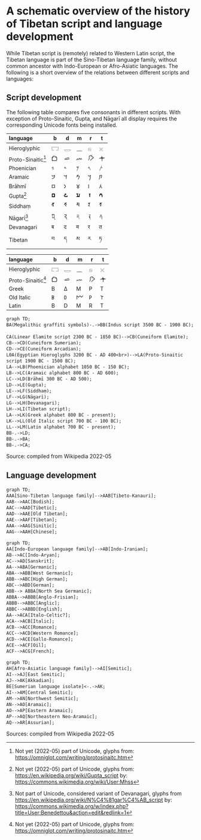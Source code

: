 # A schematic overview of the history of Tibetan script and language development

While Tibetan script is (remotely) related to Western Latin script, the Tibetan language is part of the Sino-Tibetan language family, without common ancestor with Indo-European or Afro-Asiatic languages. The following is a short overview of the relations between different scripts and languages:
## Script development

The following table compares five consonants in different scripts. With exception of Proto-Sinaitic, Gupta, and Nāgarī all display requires the corresponding Unicode fonts being installed.

|language | b | d | m | r | t |
| :- | - | - | - | - | - |
|Hieroglyphic | 𓉐  | 𓉿  | 𓈖  | 𓁶 | 𓏴 |
|Proto-Sinaitic[^proto_sinaitic] | <img src="Images/ProtoSinaitic-b.jpg" style="width:16px;" /> | <img src="Images/ProtoSinaitic-d.jpg" style="width:16px;" /> | <img src="Images/ProtoSinaitic-m.jpg" style="width:16px;" /> | <img src="Images/ProtoSinaitic-r.jpg" style="width:16px;" /> | <img src="Images/ProtoSinaitic-t.jpg" style="width:16px;" /> |
|Phoenician | 𐤁 | 𐤃 | 𐤌 | 𐤓 | 𐤕 |
| Aramaic | 𐡁 | 𐡃 | 𐡌 | 𐡓 | 𐡕 |
| Brāhmī | 𑀩 | 𑀤 | 𑀫 | 𑀭 | 𑀢 |
| Gupta[^gupta] | <img src="Images/Gupta_b.jpg" style="width:10px;" /> | <img src="Images/Gupta_d.jpg" style="width:10px;" /> | <img src="Images/Gupta_m.jpg" style="width:10px;" /> | <img src="Images/Gupta_r.jpg" style="width:10px;" /> | <img src="Images/Gupta_t.jpg" style="width:10px;" /> | 
| Siddhaṃ | 𑖤 | 𑖟 | 𑖦 | 𑖨 | 𑖝 |
| Nāgarī[^nagari] | <img src="Images/Nagari_b.jpg" style="width:12px;" /> | <img src="Images/Nagari_d.jpg" style="width:12px;" /> | <img src="Images/Nagari_m.jpg" style="width:12px;" /> | <img src="Images/Nagari_r.jpg" style="width:12px;" /> | <img src="Images/Nagari_t.jpg" style="width:12px;" /> |
| Devanagari | ब | द | म | र | त |
| Tibetan | བ | ད | མ | ར | ཏ |

|language | b | d | m | r | t |
| :- | - | - | - | - | - |
|Hieroglyphic | 𓉐  | 𓉿  | 𓈖  | 𓁶 | 𓏴 |
|Proto-Sinaitic[^proto_sinaitic] | <img src="Images/ProtoSinaitic-b.jpg" style="width:16px;" /> | <img src="Images/ProtoSinaitic-d.jpg" style="width:16px;" /> | <img src="Images/ProtoSinaitic-m.jpg" style="width:16px;" /> | <img src="Images/ProtoSinaitic-r.jpg" style="width:16px;" /> | <img src="Images/ProtoSinaitic-t.jpg" style="width:16px;" /> |
| Greek | Β | Δ | Μ | Ρ | Τ |
| Old Italic | 𐌁 | 𐌃 | 𐌌 | 𐌓 | 𐌕 |
| Latin | B | D | M | R | T |

[^proto_sinaitic]: Not yet (2022-05) part of Unicode, glyphs from: <https://omniglot.com/writing/protosinaitc.htm>
[^gupta]: Not yet (2022-05) part of Unicode, glyphs from: <https://en.wikipedia.org/wiki/Gupta_script> by: <https://commons.wikimedia.org/wiki/User:Mhss>
[^nagari]: Not part of Unicode, considered variant of Devanagari, glyphs from <https://en.wikipedia.org/wiki/N%C4%81gar%C4%AB_script> by: <https://commons.wikimedia.org/w/index.php?title=User:Benedettou&action=edit&redlink=1>

```{mermaid}
graph TD;  
BA(Megalithic graffiti symbols)-.->BB(Indus script 3500 BC - 1900 BC);

CA(Linear Elamite script 2300 BC - 1850 BC)-->CB(Cuneiform Elamite);
CB-->CD(Cuneiform Sumerian);
CD-->CE(Cuneiform Arcadian);
L0A(Egyptian Hieroglyphs 3200 BC - AD 400<br>)-->LA(Proto-Sinaitic script 1900 BC - 1500 BC);
LA-->LB(Phoenician alphabet 1050 BC - 150 BC);
LB-->LC(Aramaic alphabet 800 BC - AD 600);
LC-->LD(Brāhmī 300 BC - AD 500);
LD-->LE(Gupta);
LE-->LF(Siddhaṃ);
LF-->LG(Nāgarī);
LG-->LH(Devanagari);
LH-->LI(Tibetan script);
LA-->LK(Greek alphabet 800 BC - present);
LK-->LL(Old Italic script 700 BC - 100 BC);
LL-->LM(Latin alphabet 700 BC - present);
BB-.->LD;
BB-.->BA;
BB-.->CA;
```
Source: compiled from Wikipedia 2022-05

## Language development

```{mermaid}
graph TD;
AAA[Sino-Tibetan language family]-->AAB[Tibeto-Kanauri];
AAB-->AAC[Bodish];
AAC-->AAD[Tibetic];
AAD-->AAE[Old Tibetan];
AAE-->AAF[Tibetan];
AAA-->AAG[Sinitic];
AAG-->AAH[Chinese];
```

```{mermaid}
graph TD;
AA[Indo-European language family]-->AB[Indo-Iranian];
AB-->AC[Indo-Aryan];
AC-->AD[Sanskrit];
AA-->ABA[Germanic];
ABA-->ABB[West Germanic];
ABB-->ABC[High German];
ABC-->ABD[German];
ABB--> ABBA[North Sea Germanic];
ABBA-->ABBB[Anglo-Frisian];
ABBB-->ABBC[Anglic];
ABBC-->ABBD[English];
AA-->ACA[Italo-Celtic?];
ACA-->ACB[Italic];
ACB-->ACC[Romance];
ACC-->ACD[Western Romance];
ACD-->ACE[Gallo-Romance];
ACE-->ACF[Oïl];
ACF-->ACG[French];
```

```{mermaid}
graph TD;  
AH[Afro-Asiatic language family]-->AI[Semitic];
AI-->AJ[East Semitic];
AJ-->AK[Akkadian];
BE[Sumerian language isolate]<-.->AK;
AI-->AM[Central Semitic];
AM-->AN[Northwest Semitic];
AN-->AO[Aramaic];
AO-->AP[Eastern Aramaic];
AP-->AQ[Northeastern Neo-Aramaic];
AQ-->AR[Assurian];
```
Sources: compiled from Wikipedia 2022-05
